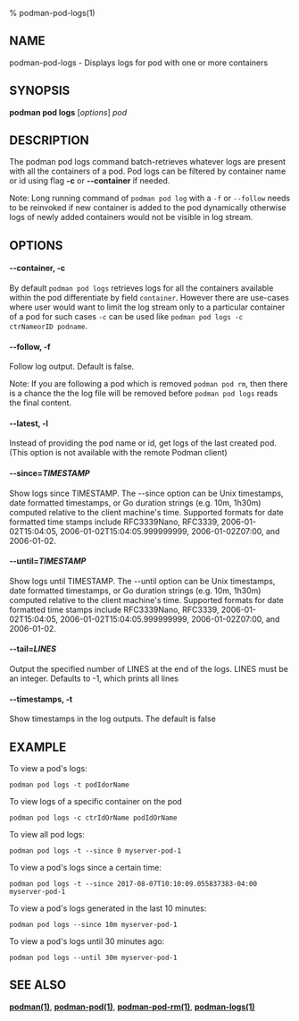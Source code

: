 % podman-pod-logs(1)

## NAME
podman\-pod\-logs - Displays logs for pod with one or more containers

## SYNOPSIS
**podman pod logs** [*options*] *pod*

## DESCRIPTION
The podman pod logs command batch-retrieves whatever logs are present with all the containers of a pod. Pod logs can be filtered by container name or id using flag **-c** or **--container** if needed.

Note: Long running command of `podman pod log` with a `-f` or `--follow` needs to be reinvoked if new container is added to the pod dynamically otherwise logs of newly added containers would not be visible in log stream.

## OPTIONS

#### **--container**, **-c**

By default `podman pod logs` retrieves logs for all the containers available within the pod differentiate by field `container`. However there are use-cases where user would want to limit the log stream only to a particular container of a pod for such cases `-c` can be used like `podman pod logs -c ctrNameorID podname`.

#### **--follow**, **-f**

Follow log output.  Default is false.

Note: If you are following a pod which is removed `podman pod rm`, then there is a
chance the the log file will be removed before `podman pod logs` reads the final content.

#### **--latest**, **-l**

Instead of providing the pod name or id, get logs of the last created pod. (This option is not available with the remote Podman client)

#### **--since**=*TIMESTAMP*

Show logs since TIMESTAMP. The --since option can be Unix timestamps, date formatted timestamps, or Go duration
strings (e.g. 10m, 1h30m) computed relative to the client machine's time. Supported formats for date formatted
time stamps include RFC3339Nano, RFC3339, 2006-01-02T15:04:05, 2006-01-02T15:04:05.999999999, 2006-01-02Z07:00,
and 2006-01-02.

#### **--until**=*TIMESTAMP*

Show logs until TIMESTAMP. The --until option can be Unix timestamps, date formatted timestamps, or Go duration
strings (e.g. 10m, 1h30m) computed relative to the client machine's time. Supported formats for date formatted
time stamps include RFC3339Nano, RFC3339, 2006-01-02T15:04:05, 2006-01-02T15:04:05.999999999, 2006-01-02Z07:00,
and 2006-01-02.


#### **--tail**=*LINES*

Output the specified number of LINES at the end of the logs.  LINES must be an integer.  Defaults to -1,
which prints all lines

#### **--timestamps**, **-t**

Show timestamps in the log outputs.  The default is false

## EXAMPLE

To view a pod's logs:
```
podman pod logs -t podIdorName
```

To view logs of a specific container on the pod
```
podman pod logs -c ctrIdOrName podIdOrName
```

To view all pod logs:
```
podman pod logs -t --since 0 myserver-pod-1
```

To view a pod's logs since a certain time:
```
podman pod logs -t --since 2017-08-07T10:10:09.055837383-04:00 myserver-pod-1
```

To view a pod's logs generated in the last 10 minutes:
```
podman pod logs --since 10m myserver-pod-1
```

To view a pod's logs until 30 minutes ago:
```
podman pod logs --until 30m myserver-pod-1
```

## SEE ALSO
**[podman(1)](podman.1.md)**, **[podman-pod(1)](podman-pod.1.md)**, **[podman-pod-rm(1)](podman-pod-rm.1.md)**, **[podman-logs(1)](podman-logs.1.md)**

